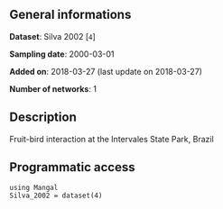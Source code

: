 ## General informations

**Dataset**: Silva 2002 [`4`]

**Sampling date**: 2000-03-01

**Added on**: 2018-03-27 (last update on 2018-03-27)

**Number of networks**: 1

## Description

Fruit-bird interaction at the Intervales State Park, Brazil

## Programmatic access

    using Mangal
    Silva_2002 = dataset(4)

